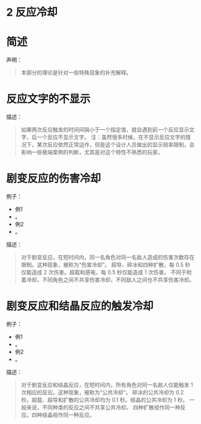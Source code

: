 # 2 反应冷却

# 简述

声明：

> 本部分的理论是针对一些特殊现象的补充解释。

# 反应文字的不显示

描述：
> 如果两次反应触发的时间间隔小于一个指定值，就会遇到前一个反应显示文字，后一个反应不显示文字。
> 注：虽然很多时候，在不显示反应文字的情况下，某次反应依然正常运作，但是这个设计人员做出的显示频率限制，会影响一些极端案例的判断，尤其是对这个特性不熟悉的玩家。

# 剧变反应的伤害冷却

例子：

- 例1 
- 。
- 例2 
- 。

描述：

> 对于剧变反应，在短时间内，同一名角色对同一名敌人造成的伤害次数存在限制。这种现象，被称为“伤害冷却”。
> 超导、碎冰和四种扩散，每 0.5 秒仅能造成 2 次伤害。超载和感电，每 0.5 秒仅能造成 1 次伤害。
> 不同于附着冷却，不同角色之间不共享伤害冷却，不同敌人之间也不共享伤害冷却。

# 剧变反应和结晶反应的触发冷却

例子：

- 例1 
- 。
- 例2 
- 。

描述：

> 对于剧变反应和结晶反应，在短时间内，所有角色对同一名敌人仅能触发 1 次相应的反应。这种现象，被称为“公共冷却”。
> 碎冰的公共冷却为 0.2 秒。超载、超导和扩散的公共冷却均为 0.1 秒。结晶的公共冷却为 1 秒。
> 一般来说，不同种类的反应之间不共享公共冷却。
> 四种扩散视作同一种反应。四种结晶视作同一种反应。
